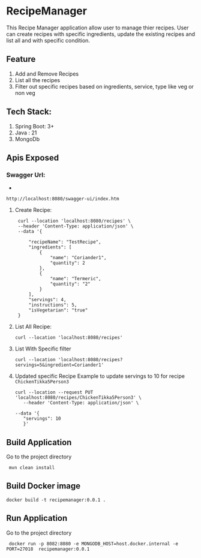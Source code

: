 # RecipeManager
This Recipe Manager application allow user to manage thier recipes. User can create recipes with specific ingredients, update the existing recipes and list all and with specific condition.

## Feature
1. Add and Remove Recipes
2. List all the recipes
3. Filter out specific recipes based on ingredients, service, type like veg or non veg

## Tech Stack:
1. Spring Boot: 3+
2. Java : 21
3. MongoDb

## Apis Exposed 
### Swagger Url:
   -   
   ```
   http://localhost:8080/swagger-ui/index.htm
   
   ```
1. Create Recipe:
   ```        
    curl --location 'localhost:8080/recipes' \
    --header 'Content-Type: application/json' \
    --data '{

        "recipeName": "TestRecipe",
        "ingredients": [
            {
                "name": "Coriander1",
                "quantity": 2
            },
            {
                "name": "Termeric",
                "quantity": "2"
            }
        ],
        "servings": 4,
        "instructions": 5,
        "isVegetarian": "true"
    }
    ``` 
2. List All Recipe:
   ``` 
   curl --location 'localhost:8080/recipes'
   
   ```
3. List With Specific filter
   ```
   curl --location 'localhost:8080/recipes?servings=5&ingredient=Coriander1'

   ```
4. Updated specific Recipe
   Example to update servings to 10 for recipe `ChickenTikka5Person3`

   ```
   curl --location --request PUT 'localhost:8080/recipes/ChickenTikka5Person3' \
      --header 'Content-Type: application/json' \
      
   --data '{      
      "servings": 10
      }'
   ```
 
## Build Application
   Go to the project directory
   ```
    mvn clean install
   ```
## Build Docker image
   ```
   docker build -t recipemanager:0.0.1 .
   ```
## Run Application
   Go to the project directory
   ```
    docker run -p 8082:8080 -e MONGODB_HOST=host.docker.internal -e PORT=27018  recipemanager:0.0.1
   ```
